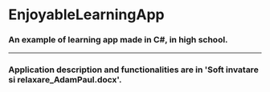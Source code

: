 # EnjoyableLearningApp
### An example of learning app made in C#, in high school.
---
### Application description and functionalities are in 'Soft invatare si relaxare_AdamPaul.docx'.
